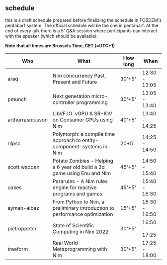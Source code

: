 ## schedule

this is a draft schedule prepared before finalizing the schedule in FOSDEM's pentabarf system. The official schedule will be the one in pentabarf.
At the end of every talk there is a 5' Q&A session where participants can interact with the speaker (which should be available).

**Note that all times are Brussels Time, CET (=UTC+1)**

| Who | What | How long | When |
|-----|------|----------|-------------|
| araq | Nim concurrency Past, Present and Future | 30'+5' | 12:30 - 13:05 |
| pmunch | Next generation micro-controller programming | 30'+5' | 13:05 - 13:40 |
| arthurrasmusson | LibVF.IO: vGPU & SR-IOV on Consumer GPUs using Nim | 40'+5' | 13:40 - 14:25 |
| rlipsc | Polymorph: a compile time approach to entity-component-systems in Nim | 20+5' | 14:25 - 14:50 |
| scott wadden | Potato Zombies - Helping a 6 year old build a 3d game using Enu and Nim | 45'+5' | 14:50 - 15:40 |
| oakes | Pararules - A Nim rules engine for reactive programs and games | 45'+5' | 15:40 - 16:30 |
| ayman-albaz | From Python to Nim, a preliminary introduction to performance optimization | 15'+5' | 16:30 - 16:50 |
| pietroppeter | State of Scientific Computing in Nim 2022 | 30'+5' | 16:50 - 17:25 |
| treeform | Real World Metaprogramming with Nim  | 30'+5' | 17:25 - 18:00 |
